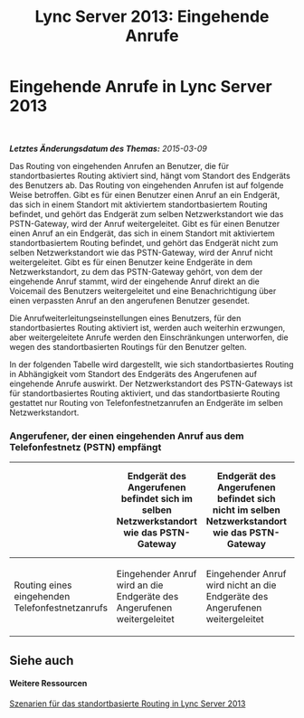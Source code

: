 ﻿---
title: 'Lync Server 2013: Eingehende Anrufe'
TOCTitle: Eingehende Anrufe
ms:assetid: 65b9c1b4-6af7-4527-8c33-22c4442bd209
ms:mtpsurl: https://technet.microsoft.com/de-de/library/JJ994038(v=OCS.15)
ms:contentKeyID: 52056356
ms.date: 05/19/2016
mtps_version: v=OCS.15
ms.translationtype: HT
---

# Eingehende Anrufe in Lync Server 2013

 

_**Letztes Änderungsdatum des Themas:** 2015-03-09_

Das Routing von eingehenden Anrufen an Benutzer, die für standortbasiertes Routing aktiviert sind, hängt vom Standort des Endgeräts des Benutzers ab. Das Routing von eingehenden Anrufen ist auf folgende Weise betroffen. Gibt es für einen Benutzer einen Anruf an ein Endgerät, das sich in einem Standort mit aktiviertem standortbasiertem Routing befindet, und gehört das Endgerät zum selben Netzwerkstandort wie das PSTN-Gateway, wird der Anruf weitergeleitet. Gibt es für einen Benutzer einen Anruf an ein Endgerät, das sich in einem Standort mit aktiviertem standortbasiertem Routing befindet, und gehört das Endgerät nicht zum selben Netzwerkstandort wie das PSTN-Gateway, wird der Anruf nicht weitergeleitet. Gibt es für einen Benutzer keine Endgeräte in dem Netzwerkstandort, zu dem das PSTN-Gateway gehört, von dem der eingehende Anruf stammt, wird der eingehende Anruf direkt an die Voicemail des Benutzers weitergeleitet und eine Benachrichtigung über einen verpassten Anruf an den angerufenen Benutzer gesendet.

Die Anrufweiterleitungseinstellungen eines Benutzers, für den standortbasiertes Routing aktiviert ist, werden auch weiterhin erzwungen, aber weitergeleitete Anrufe werden den Einschränkungen unterworfen, die wegen des standortbasierten Routings für den Benutzer gelten.

In der folgenden Tabelle wird dargestellt, wie sich standortbasiertes Routing in Abhängigkeit vom Standort des Endgeräts des Angerufenen auf eingehende Anrufe auswirkt. Der Netzwerkstandort des PSTN-Gateways ist für standortbasiertes Routing aktiviert, und das standortbasierte Routing gestattet nur Routing von Telefonfestnetzanrufen an Endgeräte im selben Netzwerkstandort.

### Angerufener, der einen eingehenden Anruf aus dem Telefonfestnetz (PSTN) empfängt

<table>
<colgroup>
<col style="width: 25%" />
<col style="width: 25%" />
<col style="width: 25%" />
<col style="width: 25%" />
</colgroup>
<thead>
<tr class="header">
<th></th>
<th>Endgerät des Angerufenen befindet sich im selben Netzwerkstandort wie das PSTN-Gateway</th>
<th>Endgerät des Angerufenen befindet sich nicht im selben Netzwerkstandort wie das PSTN-Gateway</th>
<th>Endgerät des Angerufenen befindet sich in unbekanntem Netzwerkstandort oder ist nicht für standortbasiertes Routing aktiviert</th>
</tr>
</thead>
<tbody>
<tr class="odd">
<td><p>Routing eines eingehenden Telefonfestnetzanrufs</p></td>
<td><p>Eingehender Anruf wird an die Endgeräte des Angerufenen weitergeleitet</p></td>
<td><p>Eingehender Anruf wird nicht an die Endgeräte des Angerufenen weitergeleitet</p></td>
<td><p>Eingehender Anruf wird nicht an die Endgeräte des Angerufenen weitergeleitet</p></td>
</tr>
</tbody>
</table>

  

## Siehe auch

#### Weitere Ressourcen

[Szenarien für das standortbasierte Routing in Lync Server 2013](lync-server-2013-scenarios-for-location-based-routing.md)

